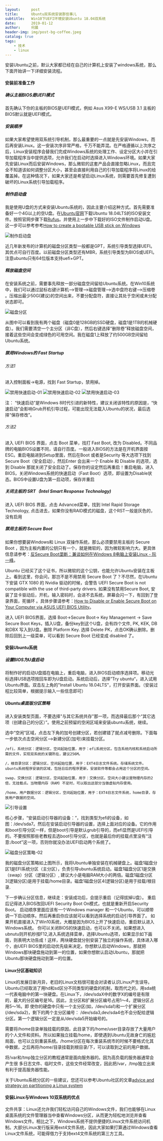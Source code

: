 ```yaml
---
layout:     post
title:      Ubuntu双系统安装那些事儿
subtitle:   Win10下UEFI环境安装Ubuntu 18.04双系统
date:       2019-01-12
author:     何晨
header-img: img/post-bg-coffee.jpeg
catalog: true
tags:
    - 技术
    - linux
---
```


安装Ubuntu之前，默认大家都已经在自己的计算机上安装了windows系统，那么下面开始讲一下详细安装流程。

#### 安装前准备工作

##### 确认主板BIOS是UEFI模式 

首先确认下你的主板的BIOS是UEFI模式，例如 Asus X99-E WS/USB 3.1 主板的BIOS默认就是UEFI模式。

##### 安装顺序

如果大家希望使用双系统引导机制，那么最重要的一点就是先安装Windows，而后再安装Linux。这一安装次序非常严格，千万不能弄混。在严格遵循以上次序之后，Linux安装程序会替我们完成Windows系统的处理工作、设定分区大小并在引导加载程序当中提供选项，允许我们在启动时选择进入Windows环境。如果大家先安装Linux而后安装Windows，那么微软的这套产品会直接忽略Linux，而且完全不知道该如何调整分区大小，甚至会直接利用自己的引导加载程序将Linux的给覆盖掉。在这种情况下，如果大家还是希望启动Linux系统，则需要首先修复遭到破坏的Linux系统引导加载程序。

##### 制作启动盘

我是使用U盘的方式来安装Ubuntu系统的，因此主要介绍这种方式。首先需要准备好一个4G以上的空U盘。在[Ubuntu官网](https://www.ubuntu.com/download)下载Ubuntu 18.04LTS的ISO安装文件。按照官网步骤下载[Rufus](https://rufus.akeo.ie/)。并使用上一步中下载好的ISO文件制作启动U盘。这一步可以参考参考[How to create a bootable USB stick on Windows](https://www.ubuntu.com/download/desktop/create-a-usb-stick-on-windows)

![制作启动盘](https://github.com/he-chen/he-chen.github.io/raw/master/img/2019/rafus.jpg)

近几年新发布的计算机的磁盘分区类型一般都是GPT，系统引导类型选择UEFI。其优点可自行百度。以前磁盘分区类型还有MBR，系统引导类型为BIOS或UEFI。注意ubuntu只有64位版本支持uefi+GPT。

##### 释放磁盘空间

在安装系统之前，需要事先释放一部分磁盘空间留给Ubuntu系统。在Win10系统中，我们可以通过鼠标右键计算机—>管理—->磁盘管理—->选中盘符右键—->压缩卷 。压缩出最少50G(建议)的空间出来，不要分配盘符，直接让其处于空闲或未分配状态即可。

![磁盘分区](https://github.com/he-chen/he-chen.github.io/raw/master/img/2019/disk-patrition-1.JPG)

从图中可以看到我有两个磁盘（磁盘0是128GB的SSD硬盘，磁盘1是1TB的机械硬盘）。我们需要清空一个主分区（非C盘），然后右键选择”删除卷”释放磁盘空间，接着这些空间会变成绿色的可用空间。我在磁盘1上释放了约500GB空间留给Ubuntu系统。

##### 禁用Windows的 Fast Startup

###### 方法1

进入控制面板->电源，找到 Fast Startup，禁用掉。

![禁用快速启动-01](https://github.com/he-chen/he-chen.github.io/raw/master/img/2019/disable-fast-boot-01.jpg)
![禁用快速启动-02](https://github.com/he-chen/he-chen.github.io/raw/master/img/2019/disable-fast-boot-02.JPG)
![禁用快速启动-03](https://github.com/he-chen/he-chen.github.io/raw/master/img/2019/disable-fast-boot-03.JPG)

注： “快速启动”是Windows 8时代引进的新特性，建议关闭该特性的原因是，“快速启动”会影响Grub开机引导过程，可能出现无法载入Ubuntu的状况，最后选择“保存修改”。

###### 方法2

进入 UEFI BIOS 界面，点击 Boot 菜单，找打 Fast Boot, 改为 Disabled。不同品牌的电脑BIOS设置不同，请自行百度。一般进入BIOS的方法是在开机界面按ESC。重启电脑进到Setup里面，然后在Boot 或者是Security 等大选项下找到 Secure Boot（安全启动），然后Enter 会出来一个 Enable 和 Disable 的选项，选到 Disable 那就关闭了安全启动了。保存你的设定然后再重启！重启电脑，进入BIOS，关闭Windows系统的快速启动（Fast Boot）选项，即设置为Disable状态。BIOS中设置U盘为第一启动项，保存并重启

##### 关闭主板的 SRT（Intel Smart Response Technology)

进入 UEFI BIOS 界面，点击 Advanced菜单，找到 Intel Rapid Storage Technology, 点击进去，如果你没有RAID模式的磁盘，这个RST一般是灰色的，没有启用

##### 禁用主板的 Secure Boot

如果你想要装Windows和 Linux 双操作系统，那么必须要禁用主板的 Secure Boot ，因为主板内置的公钥只有一个，就是微软的，因为微软影响力大。更具体信息请参考：[反Secure Boot垄断：兼谈如何在Windows 8电脑上安装Linux - 阮一峰](http://link.zhihu.com/?target=http%3A//www.ruanyifeng.com/blog/2013/01/secure_boot.html)。

Ubuntu 已经买了这个证书，所以微软的这个公钥，也能允许Ubuntu安装在主板上。看到这里，你会问，那岂不是不用禁用 Secure Boot 了？不尽然，在Ubuntu 下安装 GTX 1080 的 Nvidia 驱动的时候，会警告 UEFI Secure Boot is not compatible with the use of third-party drivers. 如果没有禁用Secure Boot, 安装了显卡驱动后，开机，输入密码时，会进不去系统，屏幕会闪一下，有回到了登录界面，死循环 。具体步骤请参考：[How to Disable or Enable Secure Boot on Your Computer via ASUS UEFI BIOS Utility](http://link.zhihu.com/?target=http%3A//www.technorms.com/45538/disable-enable-secure-boot-asus-motherboard-uefi-bios-utility)。

进入 UEFI BIOS界面，选择 Boot->Secure Boot-> Key Management -> Save Secure Boot Keys，插入U盘，备份key到这个U盘，会有四个文件, PK, KEK, DB 和DBX 写入到U盘。删除 Platform Key. 选择 Delete PK，点击OK确认删除。删除后回到上一级菜单，可以看到 Secure Boot 已经变成 disabled 了。

#### 安装Ubuntu系统

##### 设置BIOS为U盘启动

将制作好的启动U盘插在电脑上，重启电脑，进入BIOS启动顺序选择项。移动光标选择USB选项按回车即为U盘启动。系统启动后，选择”Try ubuntu“，进入试用Ubuntu界面。双击左上角的"Install Ubuntu 18.04LTS"，打开安装界面。（安装过程比较简单，根据提示输入一些信息即可）

##### Ubuntu桌面版分区策略

进入安装类型页面，不要选择"与其它系统共存"那一项，而选择最后那个“其它选项（创建自己的分区）”。使用之前预留的空闲区域来安装ubuntu系统，继续。

选中“空闲”区域，点击左下角的加号创建分区，若创建错了就点减号删除。下面每一步依次点击空闲分区-->新建分区(加号)来挂载分区。

```分区策略
/efi，系统分区：逻辑分区，空间起始位置，用于：efi系统分区。包含系统内核和系统启动所需的文件，实现双系统的关键所在，建议256M。

/，根目录分区：逻辑分区，空间起始位置，用于：EXT4日志文件系统。存储系统文件。ubuntu系统程序安装的区域，包括日后的程序更新，安装软件等都会占用这个分区的空间。

swap，交换分区：逻辑分区，空间起始位置，用于：交换分区。空间大小建议是物理内存的2倍，无挂载点。当物理内存（RAM）不足时，可以取出这部分当做虚拟内存使用。

/home，用户数据分区：逻辑分区，空间起始位置，用于：EXT4日志文件系统，home目录，存放用户数据的空间。
```

![引导设置](https://github.com/he-chen/he-chen.github.io/raw/master/img/2019/UEFI-patrition.png)

核心步骤，“安装启动引导器的设备：”，找到类型为efi的设备，如图：/dev/sda7。然后在安装启动引导器的设置，选择上面对应的设备。它的作用和boot引导分区一样，但是boot引导是默认grub引导的，而efi显然是UEFI引导的。不要按照那些老教程去选boot引导分区，也就是最后你的挂载点里没有“注意:/boot”这一项，否则你就没办法UEFI启动两个系统了。

![磁盘分区策略-02](https://github.com/he-chen/he-chen.github.io/raw/master/img/2019/disk-partition-2.JPG)

我的磁盘分区策略如上图所示，我将Ubuntu单独安装在机械硬盘上。磁盘1磁盘分区1是EFI系统分区（主分区），负责引导ubuntu系统启动。磁盘1磁盘分区1是交换（swap）分区（逻辑分区）, 建议大小是电脑RAM大小的两倍。磁盘1磁盘分区3(逻辑分区)是用于挂载/home目录。磁盘1磁盘分区4(逻辑分区)是用于挂载/根目录.

下一步确认分区信息，继续走：安装成功后，会提示重启（记得拔掉U盘）。 重启后记得进入BIOS改回UEFI Security Boot On模式，也就是重新开启Security Boot。 启动顺序里面应该有一个Windows manager 和一个Ubuntu，可以顺带调一下启动顺序。然后再重启你应该就可以看到选择系统的启动引导界面了。 如果开机直接进入了Win10系统，大概是因为BIOS上开了快速启动，重启默认进入Windows系统。 你可以关闭BIOS的快速启动，也可以不关闭。如果想进入ubnutu则开机秒按F12,进入系统选择菜单，选择Ubuntu选项，如果显示如下画面，则表明大功告成！这样，两块硬盘就分别安装了独立的操作系统，具体进入哪个，由UEFI BIOS里的启动优先级来决定。你想默认启动Windows，那就把Windows那块硬盘拖动到第一的位置，如果你想默认启动Ubuntu，那就把Ubuntu那块硬盘拖动到第一的位置。

#### Linux分区基础知识

Linux的发展日新月异，老旧的Linux文档很可能会对读者认识Linux产生误导。Ubuntu已经取消了用hd和sd区分不同类型的硬盘的机制，取而代之的，用sda统一代表电脑中的第一块硬盘。在Linux下，/dev/sdaX中的数字X的编号是有限的，最大的分区编号是16。因此，主分区和扩展分区编号占用1～4，逻辑分区占用5～16。即 使你的硬盘中只有一个主分区(如，/dev/sda1)和一个扩展分区(/dev/sda2)，剩下的两个主分区编号： /dev/sda3,dev/sda4也不会分配给逻辑分区。第一个逻辑分区一定是从/dev/sda5开始编号的。

需要将/home目录单独挂载的原因，此目录下的/home/user目录存放了大量用户的个人文件和资料。所以如果独立挂载/home，即使遇到Ubuntu无故身亡的尴尬局面，也可以立刻重装系统。/home分区在每次重装系统市的时候不要格式化其中数据，之后再将/home/目录挂载到根目录/下，可以读取到之前的用户数据。

将/var和/tmp独立分区的教程通常是面向服务器的。因为高负载的服务器通常会产生很 多日志文件、临时文件，这些文件经常改变，因此把/var，/tmp独立出来有利于提高服务器性能。

关于Ubuntu系统分区的一些建议，您还可以参考Ubuntu社区的文章[advice and strategy on partitioning a Linux system](https://help.ubuntu.com/community/DiskSpace)

#### 安装Linux与Windows 10双系统的优点

文件共享：Linux还允许我们轻松访问自己的Windows文件，我们也能够在Linux桌面系统的文件管理器当中查看Windows分区，从而更为轻松地浏览并查看Windows文件。相比之下，Windows系统不提供便捷的Linux文件系统访问机制。大部分Linux发行版采用ext4文件系统，因此大家如果打算通过Windows查看Linux文件系统，可能得借力于支持ext4文件系统的第三方工具。
